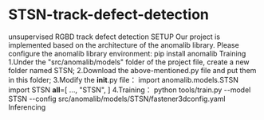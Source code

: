 # STSN-track-defect-detection
unsupervised RGBD track defect detection
SETUP
Our project is implemented based on the architecture of the anomalib library.
Please configure the anomalib library environment:
pip install anomalib
Training
1.Under the "src/anomalib/models" folder of the project file, create a new folder named STSN;
2.Download the above-mentioned.py file and put them in this folder;
3.Modify the __init__.py file：
import anomalib.models.STSN import STSN
__all__=[
...,
"STSN",
]
4.Training：
python tools/train.py --model STSN --config src/anomalib/models/STSN/fastener3dconfig.yaml
Inferencing
